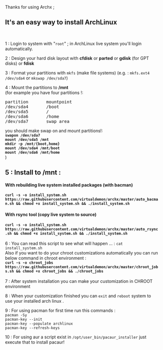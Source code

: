 Thanks for using Archx ;<br/>

<h2>It's an easy way to install ArchLinux </h2><br/>

1 : Login to system with "`root`" ; in ArchLinux live system you'll login automatically. <br/>

2 : Design your hard disk layout with **cfdisk** or **parted** or **gdisk** (for GPT disks) or **fdisk** <br/> 

3 : Format your partitions with `mkfs` (make file systems) (e.g. : `mkfs.ext4 /dev/sda4` or `mkswap /dev/sda7`) <br/>

4 : Mount the partitions to __/mnt__ <br/> 
(for example you have four partitions !: <br/>
<pre>
partition       mountpoint
/dev/sda4       /boot
/dev/sda5       /
/dev/sda6       /home
/dev/sda7       swap area
</pre>
you should make swap on and mount partitions!:<br/>
<b>`swapon /dev/sda7`</b><br/>
<b>`mount /dev/sda5 /mnt`</b><br/>
<b>`mkdir -p /mnt/{boot,home}`</b><br/>
<b>`mount /dev/sda4 /mnt/boot`</b><br/>
<b>`mount /dev/sda6 /mnt/home`</b><br/>
)<br/>

<h2>5 : Install to /mnt :</h2>

<h4>With rebuilding live system installed packages (with bacman)</h4> 

<b>`curl -s -o install_system.sh https://raw.githubusercontent.com/virtualdemon/archx/master/auto_bacman.sh && chmod +x install_system.sh && ./install_system.sh` </b>  

<h4>With rsync tool (copy live system to source) </h4>

<b>`curl -s -o install_system.sh https://raw.githubusercontent.com/virtualdemon/archx/master/auto_rsync.sh && chmod +x install_system.sh && ./install_system.sh`</b>
<br/><br/>
6 : You can read this script to see what will happen ... : `cat install_system.sh` <br/>
Also if you want to do your chroot customizations automatically you can run below command in chroot environment : <br/>
<b>`curl -s -o chroot_jobs https://raw.githubusercontent.com/virtualdemon/archx/master/chroot_jobs.sh && chmod +x chroot_jobs && ./chroot_jobs`</b> 
<br/><br/>
7 : After system installation you can make your customization in CHROOT environment <br/>

8 : When your customization finished you can `exit` and `reboot` system to use your installed arch linux .<br/>

9 : For using pacman for first time run this commands :<br/>
`pacman -Sy` <br/>
`pacman-key --init` <br/>
`pacman-key --populate archlinux`<br/>
`pacman-key --refresh-keys`<br/>

10 : For using aur a script exist in `/opt/user_bin/pacaur_installer` just execute that to install pacaur!

